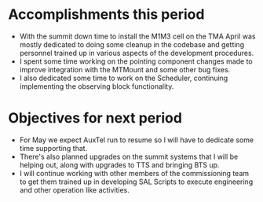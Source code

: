 # Accomplishments this period

* With the summit down time to install the M1M3 cell on the TMA April was mostly dedicated to doing some cleanup in the codebase and getting personnel trained up in various aspects of the development procedures.
* I spent some time working on the pointing component changes made to improve integration with the MTMount and some other bug fixes.
* I also dedicated some time to work on the Scheduler, continuing implementing the observing block functionality.


# Objectives for next period

* For May we expect AuxTel run to resume so I will have to dedicate some time supporting that.
* There's also planned upgrades on the summit systems that I will be helping out, along with upgrades to TTS and bringing BTS up.
* I will continue working with other members of the commissioning team to get them trained up in developing SAL Scripts to execute engineering and other operation like activities.
